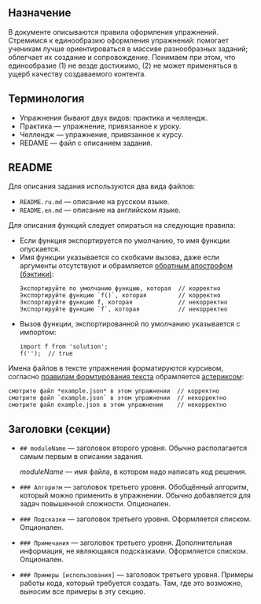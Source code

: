 ## Назначение

В документе описываются правила оформления упражнений. Стремимся к единообразию оформления упражнений: помогает ученикам лучше ориентироваться в массиве разнообразных заданий; облегчает их создание и сопровождение. Понимаем при этом, что единообразие (1) не везде достижимо, (2) не может применяться в ущерб качеству создаваемого контента.

## Терминология

* Упражнения бывают двух видов: практика и челлендж.
* Практика — упражнение, привязанное к уроку.
* Челлендж — упражнение, привязанное к курсу.
* REDAME — файл с описанием задания.

## README

Для описания задания используются два вида файлов:

* `README.ru.md` — описание на русском языке.
* `README.en.md` — описание на английском языке.

Для описания функций следует опираться на следующие правила:
* Если функция экспортируется по умолчанию, то имя функции опускается.
* Имя функции указывается со скобками вызова, даже если аргументы отсутствуют и обрамляется [обратным апострофом (бэктики)](https://ru.wikipedia.org/wiki/Машинописный_обратный_апостроф):
  ```
  Экспортируйте по умолчанию функцию, которая  // корректно
  Экспортируйте функцию `f()`, которая         // корректно
  Экспортируйте функцию f, которая             // некорректно
  Экспортируйте функцию `f`, которая           // некорректно
  ```
* Вызов функции, экспортированной по умолчанию указывается с импортом:
  ```
  import f from 'solution';
  f('');  // true
  ```

Имена файлов в тексте упражнения форматируются курсивом, согласно [правилам формтирования текста](./TEXT.md) обрамляется [астериксом](https://ru.wikipedia.org/wiki/Звёздочка_(типографика)):
  ```
  смотрите файл *example.json* в этом упражнении  // корректно
  смотрите файл `example.json` в этом упражнении  // некорректно
  смотрите файл example.json в этом упражнении    // некорректно
  ```

## Заголовки (секции)

* `## moduleName` — заголовок второго уровня. Обычно располагается самым первым в описании задания.

   _moduleName_ — имя файла, в котором надо написать код решения.

* `### Алгоритм` — заголовок третьего уровня. Обобщённый алгоритм, который можно применить в упражнении. Обычно добавляется для задач повышенной сложности. Опционален.

* `### Подсказки` — заголовок третьего уровня. Оформляется списком. Опционален.

* `### Примечания` — заголовок третьего уровня. Дополнительная информация, не являющаяся подсказками. Оформляется списком. Опционален.

* `### Примеры [использования]` — заголовок третьего уровня. Примеры работы кода, который требуется создать. Там, где это возможно, выносим все примеры в эту секцию.
